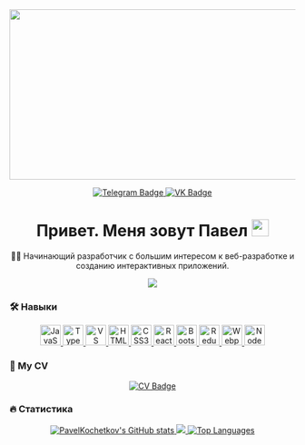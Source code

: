 <div id="header" align="center">
  <img src="https://media.giphy.com/media/dWesBcTLavkZuG35MI/giphy.gif" width="600" height="300" />
  <p></p>
  <div id="badges">
    <a href="https://t.me/PKochetkov">
      <img 
        src="https://img.shields.io/badge/Telegram-blue?style=for-the-badge&logo=telegram&logoColor=white" 
        alt="Telegram Badge" 
      />
    </a>
    <a href="https://vk.com/id25519335">
      <img 
        src="https://img.shields.io/badge/VK-blue?style=for-the-badge&logo=vk&logoColor=white" 
        alt="VK Badge" 
      />
    </a>
  </div>
  
  <h1>
    Привет. Меня зовут Павел
    <img src="https://media.giphy.com/media/hvRJCLFzcasrR4ia7z/giphy.gif" width="30" />
  </h1>
  
  👨‍💻 Начинающий разработчик с большим интересом к веб-разработке и созданию интерактивных приложений.
  
  <a href="https://www.github.com/PavelKochetkov?tab=followers" target="_blank" rel="noreferrer">
    <img
      src="https://img.shields.io/github/followers/PavelKochetkov?logo=github&style=for-the-badge&color=0891b2&labelColor=1c1917"
    />
  </a>
</div>

### 🛠️ Навыки

<p align="center">
  <a href="https://developer.mozilla.org/en-US/docs/Web/JavaScript" target="_blank" rel="noreferrer">
    <img src="https://raw.githubusercontent.com/danielcranney/readme-generator/main/public/icons/skills/javascript-colored.svg" width="36" height="36" alt="JavaScript" />
  </a>
  <a href="https://www.typescriptlang.org/" target="_blank" rel="noreferrer">
    <img src="https://raw.githubusercontent.com/danielcranney/readme-generator/main/public/icons/skills/typescript-colored.svg" width="36" height="36" alt="TypeScript" />
  </a>
  <a href="https://code.visualstudio.com/" target="_blank" rel="noreferrer">
    <img src="https://raw.githubusercontent.com/danielcranney/readme-generator/main/public/icons/skills/visualstudiocode.svg" width="36" height="36" alt="VS Code" />
  </a>
  <a href="https://developer.mozilla.org/en-US/docs/Glossary/HTML5" target="_blank" rel="noreferrer">
    <img src="https://raw.githubusercontent.com/danielcranney/readme-generator/main/public/icons/skills/html5-colored.svg" width="36" height="36" alt="HTML5" />
  </a>
  <a href="https://www.w3.org/TR/CSS/#css" target="_blank" rel="noreferrer">
    <img src="https://raw.githubusercontent.com/danielcranney/readme-generator/main/public/icons/skills/css3-colored.svg" width="36" height="36" alt="CSS3" />
  </a>
  <a href="https://reactjs.org/" target="_blank" rel="noreferrer">
    <img src="https://raw.githubusercontent.com/danielcranney/readme-generator/main/public/icons/skills/react-colored.svg" width="36" height="36" alt="React" />
  </a>
  <a href="https://getbootstrap.com/" target="_blank" rel="noreferrer">
    <img src="https://raw.githubusercontent.com/danielcranney/readme-generator/main/public/icons/skills/bootstrap-colored.svg" width="36" height="36" alt="Bootstrap" />
  </a>
  <a href="https://redux.js.org/" target="_blank" rel="noreferrer">
    <img src="https://raw.githubusercontent.com/danielcranney/readme-generator/main/public/icons/skills/redux-colored.svg" width="36" height="36" alt="Redux" />
  </a>
  <a href="https://webpack.js.org/" target="_blank" rel="noreferrer">
    <img src="https://raw.githubusercontent.com/danielcranney/readme-generator/main/public/icons/skills/webpack-colored.svg" width="36" height="36" alt="Webpack" />
  </a>
  <a href="https://nodejs.org/en/" target="_blank" rel="noreferrer">
    <img src="https://raw.githubusercontent.com/danielcranney/readme-generator/main/public/icons/skills/nodejs-colored.svg" width="36" height="36" alt="NodeJS" />
  </a>
</p>

### 👔 My CV
<div align="center">
  <a href="https://cv.hexlet.io/ru/resumes/6003">
    <img 
      src="https://img.shields.io/badge/Hexlet-gray?logo=hexlet&logoColor=white&style=for-the-badge" 
      alt="CV Badge" 
    />
  </a>
</div>

### :fire: Статистика
<div align="center">
  <a href="http://www.github.com/PavelKochetkov">
    <img src="https://github-readme-stats.vercel.app/api?username=PavelKochetkov&show_icons=true&hide=&count_private=true&title_color=facc15&text_color=ffffff&icon_color=0891b2&bg_color=1c1917&hide_border=true" alt="PavelKochetkov's GitHub stats" />
  </a>

  <a href="http://www.github.com/PavelKochetkov">
    <img src="https://github-readme-streak-stats.herokuapp.com/?user=PavelKochetkov&stroke=ffffff&background=1c1917&ring=facc15&fire=facc15&currStreakNum=ffffff&currStreakLabel=facc15&sideNums=ffffff&sideLabels=ffffff&dates=ffffff&hide_border=true" />
  </a>

  <a href="https://github.com/PavelKochetkov">
    <img src="https://github-readme-stats.vercel.app/api/top-langs/?username=PavelKochetkov&langs_count=10&title_color=facc15&text_color=ffffff&icon_color=0891b2&bg_color=1c1917&hide_border=true&locale=en&custom_title=Top%20%Languages" alt="Top Languages" />
  </a>
</div>
